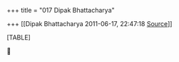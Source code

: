 +++
title = "017 Dipak Bhattacharya"

+++
[[Dipak Bhattacharya	2011-06-17, 22:47:18 [Source](https://groups.google.com/g/bvparishat/c/XWXjobVnmP4)]]



[TABLE]




